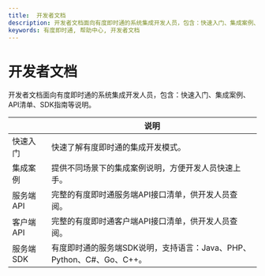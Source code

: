 ```yaml
---
title:  开发者文档
description: 开发者文档面向有度即时通的系统集成开发人员，包含：快速入门、集成案例、API清单、SDK指南等说明。
keywords: 有度即时通, 帮助中心, 开发者文档
---
```


# 开发者文档

开发者文档面向有度即时通的系统集成开发人员，包含：快速入门、集成案例、API清单、SDK指南等说明。

|           | 说明                                                         |
| --------- | ------------------------------------------------------------ |
| 快速入门  | 快速了解有度即时通的集成开发模式。                           |
| 集成案例  | 提供不同场景下的集成案例说明，方便开发人员快速上手。         |
| 服务端API | 完整的有度即时通服务端API接口清单，供开发人员查阅。          |
| 客户端API | 完整的有度即时通客户端API接口清单，供开发人员查阅。          |
| 服务端SDK | 有度即时通的服务端SDK说明，支持语言：Java、PHP、Python、C#、Go、C++。 |

